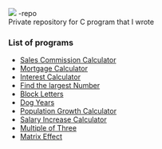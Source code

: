 <img src="https://img.shields.io/badge/c%20-%2300599C.svg?&style=for-the-badge&logo=&logoColor=white"/> -repo
<br>
Private repository for C program that I wrote

### List of programs
* [Sales Commission Calculator](https://github.com/Na93r/Nasser-Malam/blob/master/Sales_Commission%20Calculator.c)
* [Mortgage Calculator](https://github.com/Na93r/Nasser-Malam/blob/master/Mortgage_Calculator.c)
* [Interest Calculator](https://github.com/Na93r/Nasser-Malam/blob/master/Interest_Calculator.c) 
* [Find the largest Number](https://github.com/Na93r/Nasser-Malam/blob/master/largest_number.c)
* [Block Letters](https://github.com/Na93r/Nasser-Malam/blob/master/block_letters.c)
* [Dog Years](https://github.com/Na93r/Nasser-Malam/blob/master/dog_years.c)
* [Population Growth Calculator](https://github.com/Na93r/Nasser-Malam/blob/master/population_growth_calculator.c)
* [Salary Increase Calculator](https://github.com/Na93r/C-repo/blob/master/salary_increase.c)
* [Multiple of Three](https://github.com/Na93r/C-repo/blob/master/multiples_of_three.c)
* [Matrix Effect](https://github.com/Na93r/C-repo/blob/master/matrix_effect.c)
